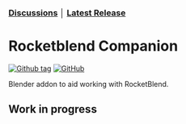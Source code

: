 ### [Discussions](https://github.com/rocketblend/rocketblend-companion/discussions) │ [Latest Release](https://github.com/rocketblend/rocketblend-companion/releases/latest)

# Rocketblend Companion

[![Github tag](https://badgen.net/github/tag/rocketblend-companion/rocketblend)](https://github.com/rocketblend/rocketblend-companion/tags)
[![GitHub](https://img.shields.io/github/license/rocketblend-companion/rocketblend)](https://github.com/rocketblend/rocketblend-companion/blob/master/LICENSE)

Blender addon to aid working with RocketBlend.

## Work in progress